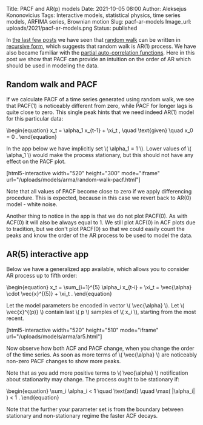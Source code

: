 Title: PACF and AR(p) models
Date: 2021-10-05 08:00
Author: Aleksejus Kononovicius
Tags: Interactive models, statistical physics, time series models, ARFIMA series, Brownian motion
Slug: pacf-ar-models
Image_url: uploads/2021/pacf-ar-models.png
Status: published

In [the last few posts](/tag/arfima-series) we have seen that [random
walk](/tag/brownian-motion) can be written in [recursive
form]({filename}/articles/2021/random-walk-as-ar-process.md), which suggests
that random walk is AR(1) process. We have also became familiar with the
[partial auto-correlation
functions]({filename}/articles/2021/pacf-explained-by-ritvikmath.md). Here
in this post we show that PACF can provide an intuition on the order of AR
which should be used in modeling the data.
<!--more-->

## Random walk and PACF

If we calculate PACF of a time series generated using random walk, we see
that PACF(1) is noticeably different from zero, while PACF for longer lags
is quite close to zero. This single peak hints that we need indeed AR(1)
model for this particular data:

\begin{equation}
    x\_t = \alpha\_1 x\_{t-1} + \xi\_t , \quad \text{given} \quad x\_0 = 0 .
\end{equation}

In the app below we have implicitly set \\\( \alpha\_1 = 1 \\\). Lower
values of \\\( \alpha\_1 \\\) would make the process stationary, but this
should not have any effect on the PACF plot.

[html5-interactive width="520" height="300" mode="iframe"
url="/uploads/models/arma/random-walk-pacf.html"]

Note that all values of PACF become close to zero if we apply differencing
procedure. This is expected, because in this case we revert back to AR(0)
model - white noise.

Another thing to notice in the app is that we do not plot PACF(0). As with
ACF(0) it will also be always equal to 1. We still plot ACF(0) in ACF plots
due to tradition, but we don't plot PACF(0) so that we could easily count
the peaks and know the order of the AR process to be used to model the data.

## AR(5) interactive app

Below we have a generalized app available, which allows you to consider AR
process up to fifth order:

\begin{equation}
    x\_t = \sum\_{i=1}^{5} \alpha\_i x\_{t-i} + \xi\_t
         = \vec{\alpha} \cdot \vec{x}^{(5)} + \xi\_t .
\end{equation}

Let the model parameters be encoded in vector \\\( \vec{\alpha} \\\).
Let \\\( \vec{x}^{(p)} \\\) contain last \\\( p \\\) samples of
\\\( x\_i \\\), starting from the most recent.

[html5-interactive width="520" height="510" mode="iframe"
url="/uploads/models/arma/ar5.html"]

Now observe how both ACF and PACF change, when you change the order of the
time series. As soon as more terms of \\\( \vec{\alpha} \\\) are noticeably
non-zero PACF changes to show more peaks.

Note that as you add more positive terms to \\\( \vec{\alpha} \\\)
notification about stationarity may change. The process ought to be
stationary if:

\begin{equation}
    \sum\_i \alpha\_i < 1 \quad \text{and} \quad \max( |\alpha\_i| ) < 1 .
\end{equation}

Note that the further your parameter set is from the boundary between
stationary and non-stationary regime the faster ACF decays.
